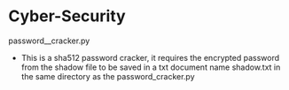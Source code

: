 # Cyber-Security


password__cracker.py
- This is a sha512 password cracker, it requires the encrypted password from the shadow file to be saved in a txt document name shadow.txt in the same directory as the password_cracker.py

